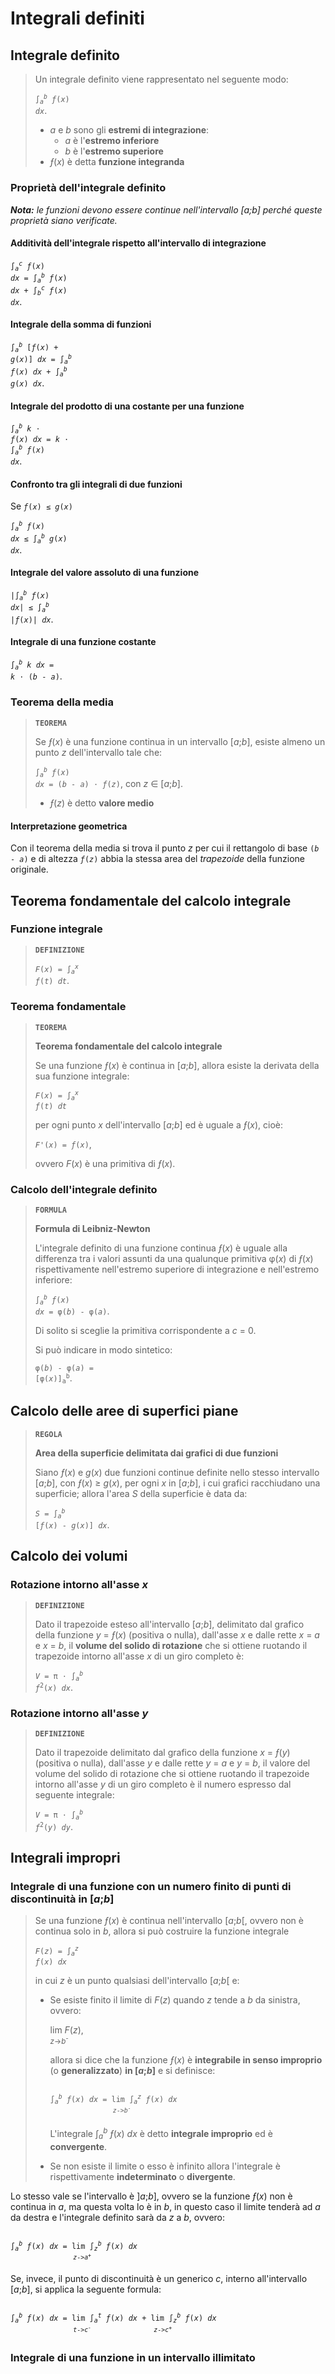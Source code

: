 # Integrali definiti

## Integrale definito

> Un integrale definito viene rappresentato nel seguente modo:
> 
> <code>&int;<sub><i>a</i></sub><sup><i>b</i></sup> <i>&fnof;</i>(<i>x</i>) <i>dx</i></code>.
> - *a* e *b* sono gli **estremi di integrazione**:
>   - *a* è l'**estremo inferiore**
>   - *b* è l'**estremo superiore**
> - *&fnof;*(*x*) è detta **funzione integranda**

### Proprietà dell'integrale definito

***Nota:** le funzioni devono essere continue nell'intervallo [a;b] perché queste proprietà siano verificate.*

#### Additività dell'integrale rispetto all'intervallo di integrazione

<code>&int;<sub><i>a</i></sub><sup><i>c</i></sup> <i>&fnof;</i>(<i>x</i>) <i>dx</i> = &int;<sub><i>a</i></sub><sup><i>b</i></sup> <i>&fnof;</i>(<i>x</i>) <i>dx</i> + &int;<sub><i>b</i></sub><sup><i>c</i></sup> <i>&fnof;</i>(<i>x</i>) <i>dx</i></code>.

#### Integrale della somma di funzioni

<code>&int;<sub><i>a</i></sub><sup><i>b</i></sup> [<i>&fnof;</i>(<i>x</i>) + <i>g</i>(<i>x</i>)] <i>dx</i> = &int;<sub><i>a</i></sub><sup><i>b</i></sup> <i>&fnof;</i>(<i>x</i>) <i>dx</i> + &int;<sub><i>a</i></sub><sup><i>b</i></sup> <i>g</i>(<i>x</i>) <i>dx</i></code>.

#### Integrale del prodotto di una costante per una funzione

<code>&int;<sub><i>a</i></sub><sup><i>b</i></sup> <i>k</i> &sdot; <i>&fnof;</i>(<i>x</i>) <i>dx</i> = <i>k</i> &sdot; &int;<sub><i>a</i></sub><sup><i>b</i></sup> <i>&fnof;</i>(<i>x</i>) <i>dx</i></code>.

#### Confronto tra gli integrali di due funzioni

Se <code><i>&fnof;</i>(<i>x</i>) &le; <i>g</i>(<i>x</i>)</code>

<code>&int;<sub><i>a</i></sub><sup><i>b</i></sup> <i>&fnof;</i>(<i>x</i>) <i>dx</i> &le; &int;<sub><i>a</i></sub><sup><i>b</i></sup> <i>g</i>(<i>x</i>) <i>dx</i></code>.

#### Integrale del valore assoluto di una funzione

<code>|&int;<sub><i>a</i></sub><sup><i>b</i></sup> <i>&fnof;</i>(<i>x</i>) <i>dx</i>| &le; &int;<sub><i>a</i></sub><sup><i>b</i></sup> |<i>&fnof;</i>(<i>x</i>)| <i>dx</i></code>.

#### Integrale di una funzione costante

<code>&int;<sub><i>a</i></sub><sup><i>b</i></sup> <i>k</i> <i>dx</i> = <i>k</i> &sdot; (<i>b</i> - <i>a</i>)</code>.

### Teorema della media

> **`TEOREMA`**
> 
> Se *&fnof;*(*x*) è una funzione continua in un intervallo [*a*;*b*], esiste almeno un punto *z* dell'intervallo tale che:
> 
> <code>&int;<sub><i>a</i></sub><sup><i>b</i></sup> <i>&fnof;</i>(<i>x</i>) <i>dx</i> = (<i>b</i> - <i>a</i>) &sdot; <i>&fnof;</i>(<i>z</i>)</code>, con *z* &isin; [*a*;*b*].
> - *&fnof;*(*z*) è detto **valore medio**

#### Interpretazione geometrica

Con il teorema della media si trova il punto *z* per cui il rettangolo di base <code>(<i>b</i> - <i>a</i>)</code> e di altezza <code><i>&fnof;</i>(<i>z</i>)</code> abbia la stessa area del *trapezoide* della funzione originale.

## Teorema fondamentale del calcolo integrale

### Funzione integrale

> **`DEFINIZIONE`**
> 
> <code><i>F</i>(<i>x</i>) = &int;<sub><i>a</i></sub><sup><i>x</i></sup> <i>&fnof;</i>(<i>t</i>) <i>dt</i></code>.

### Teorema fondamentale

> **`TEOREMA`**
> 
> **Teorema fondamentale del calcolo integrale**
> 
> Se una funzione *&fnof;*(*x*) è continua in [*a*;*b*], allora esiste la derivata della sua funzione integrale:
> 
> <code><i>F</i>(<i>x</i>) = &int;<sub><i>a</i></sub><sup><i>x</i></sup> <i>&fnof;</i>(<i>t</i>) <i>dt</i></code>
> 
> per ogni punto *x* dell'intervallo [*a*;*b*] ed è uguale a *&fnof;*(*x*), cioè:
> 
> <code><i>F'</i>(<i>x</i>) = <i>&fnof;</i>(<i>x</i>)</code>,
> 
> ovvero *F*(*x*) è una primitiva di *&fnof;*(*x*).

### Calcolo dell'integrale definito

> **`FORMULA`**
> 
> **Formula di Leibniz-Newton**
> 
> L'integrale definito di una funzione continua *&fnof;*(*x*) è uguale alla differenza tra i valori assunti da una qualunque primitiva &phi;(*x*) di *&fnof;*(*x*) rispettivamente nell'estremo superiore di integrazione e nell'estremo inferiore:
> 
> <code>&int;<sub><i>a</i></sub><sup><i>b</i></sup> <i>&fnof;</i>(<i>x</i>) <i>dx</i> = &phi;(<i>b</i>) - &phi;(<i>a</i>)</code>.
> 
> Di solito si sceglie la primitiva corrispondente a *c* = 0.
> 
> Si può indicare in modo sintetico:
> 
> <code>&phi;(<i>b</i>) - &phi;(<i>a</i>) = [&phi;(<i>x</i>)]<sub>a</sub><sup>b</sup></code>.

## Calcolo delle aree di superfici piane

> **`REGOLA`**
> 
> **Area della superficie delimitata dai grafici di due funzioni**
> 
> Siano *&fnof;*(*x*) e *g*(*x*) due funzioni continue definite nello stesso intervallo [*a*;*b*], con *&fnof;*(*x*) &ge; *g*(*x*), per ogni *x* in [*a*;*b*], i cui grafici racchiudano una superficie; allora l'area *S* della superficie è data da:
> 
> <code><i>S</i> = &int;<sub><i>a</i></sub><sup><i>b</i></sup> [<i>&fnof;</i>(<i>x</i>) - <i>g</i>(<i>x</i>)] <i>dx</i></code>.

## Calcolo dei volumi

### Rotazione intorno all'asse *x*

> **`DEFINIZIONE`**
> 
> Dato il trapezoide esteso all'intervallo [*a*;*b*], delimitato dal grafico della funzione *y* = *&fnof;*(*x*) (positiva o nulla), dall'asse *x* e dalle rette *x* = *a* e *x* = *b*, il **volume del solido di rotazione** che si ottiene ruotando il trapezoide intorno all'asse *x* di un giro completo è:
> 
> <code><i>V</i> = &pi; &sdot; &int;<sub><i>a</i></sub><sup><i>b</i></sup> <i>&fnof;</i><sup>2</sup>(<i>x</i>) <i>dx</i></code>.

### Rotazione intorno all'asse *y*

> **`DEFINIZIONE`**
> 
> Dato il trapezoide delimitato dal grafico della funzione *x* = *&fnof;*(*y*) (positiva o nulla), dall'asse *y* e dalle rette *y* = *a* e *y* = *b*, il valore del volume del solido di rotazione che si ottiene ruotando il trapezoide intorno all'asse *y* di un giro completo è il numero espresso dal seguente integrale:
> 
> <code><i>V</i> = &pi; &sdot; &int;<sub><i>a</i></sub><sup><i>b</i></sup> <i>&fnof;</i><sup>2</sup>(<i>y</i>) <i>dy</i></code>.

## Integrali impropri

### Integrale di una funzione con un numero finito di punti di discontinuità in [*a*;*b*]

> Se una funzione *&fnof;*(*x*) è continua nell'intervallo \[*a*;*b*\[, ovvero non è continua solo in *b*, allora si può costruire la funzione integrale
> 
> <code><i>F</i>(<i>z</i>) = &int;<sub><i>a</i></sub><sup><i>z</i></sup> <i>&fnof;</i>(<i>x</i>) <i>dx</i></code>
> 
> in cui *z* è un punto qualsiasi dell'intervallo \[*a*;*b*\[ e:
> - Se esiste finito il limite di *F*(*z*) quando *z* tende a *b* da sinistra, ovvero:
> 
>   lim *F*(*z*),\
>   <sup><i>z</i>-><i>b<sup>-</sup></i></sup>
>   
>   allora si dice che la funzione *&fnof;*(*x*) è **integrabile in senso improprio** (o **generalizzato**) **in [*a*;*b*]** e si definisce:
>   
>   <pre><code>
>   &int;<sub><i>a</i></sub><sup><i>b</i></sup> <i>&fnof;</i>(<i>x</i>) <i>dx</i> = lim &int;<sub><i>a</i></sub><sup><i>z</i></sup> <i>&fnof;</i>(<i>x</i>) <i>dx</i>
>                 <sup><i>z</i>-><i>b<sup>-</sup></i></sup>
>   </code></pre>
>   
>   L'integrale &int;<sub><i>a</i></sub><sup><i>b</i></sup> <i>&fnof;</i>(<i>x</i>) <i>dx</i> è detto **integrale improprio** ed è **convergente**.
> - Se non esiste il limite o esso è infinito allora l'integrale è rispettivamente **indeterminato** o **divergente**.

Lo stesso vale se l'intervallo è ]*a*;*b*], ovvero se la funzione *&fnof;*(*x*) non è continua in *a*, ma questa volta lo è in *b*, in questo caso il limite tenderà ad *a* da destra e l'integrale definito sarà da *z* a *b*, ovvero:

<pre><code>
&int;<sub><i>a</i></sub><sup><i>b</i></sup> <i>&fnof;</i>(<i>x</i>) <i>dx</i> = lim &int;<sub><i>z</i></sub><sup><i>b</i></sup> <i>&fnof;</i>(<i>x</i>) <i>dx</i>
              <sup><i>z</i>-><i>a<sup>+</sup></i></sup>
</code></pre>

Se, invece, il punto di discontinuità è un generico *c*, interno all'intervallo [*a*;*b*], si applica la seguente formula:

<pre><code>
&int;<sub><i>a</i></sub><sup><i>b</i></sup> <i>&fnof;</i>(<i>x</i>) <i>dx</i> = lim &int;<sub><i>a</i></sub><sup><i>t</i></sup> <i>&fnof;</i>(<i>x</i>) <i>dx</i> + lim &int;<sub><i>z</i></sub><sup><i>b</i></sup> <i>&fnof;</i>(<i>x</i>) <i>dx</i>
              <sup><i>t</i>-><i>c<sup>-</sup></i></sup>              <sup><i>z</i>-><i>c<sup>+</sup></i></sup>
</code></pre>

### Integrale di una funzione in un intervallo illimitato
